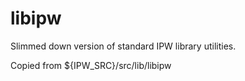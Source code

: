 libipw
=====

Slimmed down version of standard IPW library utilities.

Copied from ${IPW_SRC}/src/lib/libipw

